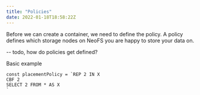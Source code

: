 ```yaml
---
title: "Policies"
date: 2022-01-18T18:58:22Z
---
```


Before we can create a container, we need to define the policy. A policy defines which storage nodes on NeoFS you are happy to store your data on.


-- todo, how do policies get defined?


Basic example

```
const placementPolicy = `REP 2 IN X
CBF 2
SELECT 2 FROM * AS X
`
```
